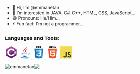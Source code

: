 - 👋 Hi, I’m @emmanetan
- 👀 I’m interested in JAVA, C#, C++, HTML, CSS, JavaScript...
- 😄 Pronouns: He/Him...
- ⚡ Fun fact: I'm not a programmer...



<h3 align="left">Languages and Tools:</h3>
<p align="left"> <a href="https://www.w3schools.com/cs/" target="_blank" rel="noreferrer"> <img src="https://raw.githubusercontent.com/devicons/devicon/master/icons/csharp/csharp-original.svg" alt="csharp" width="40" height="40"/> </a> <a href="https://www.java.com" target="_blank" rel="noreferrer"> <img src="https://raw.githubusercontent.com/devicons/devicon/master/icons/java/java-original.svg" alt="java" width="40" height="40"/> </a> <a href="https://www.w3schools.com/css/" target="_blank" rel="noreferrer"> <img src="https://raw.githubusercontent.com/devicons/devicon/master/icons/css3/css3-original-wordmark.svg" alt="css3" width="40" height="40"/> </a> <a href="https://www.w3.org/html/" target="_blank" rel="noreferrer"> <img src="https://raw.githubusercontent.com/devicons/devicon/master/icons/html5/html5-original-wordmark.svg" alt="html5" width="40" height="40"/> </a> <a href="https://developer.mozilla.org/en-US/docs/Web/JavaScript" target="_blank" rel="noreferrer"> <img src="https://raw.githubusercontent.com/devicons/devicon/master/icons/javascript/javascript-original.svg" alt="javascript" width="40" height="40"/> </a> </p>


<p><img align="left" src="https://github-readme-stats.vercel.app/api?username=emmanetan&show_icons=true&theme=radical" alt="emmanetan" /></p>
<p><img src="https://github-readme-stats.vercel.app/api/top-langs?username=emmanetan&show_icons=true&locale=en&layout=compact&theme=dark" /></p>


<!---
emmanetan/emmanetan is a ✨ special ✨ repository because its `README.md` (this file) appears on your GitHub profile.
You can click the Preview link to take a look at your changes.
--->
